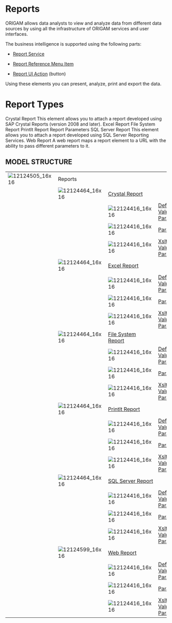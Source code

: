 # Reports

ORIGAM allows data analysts to view and analyze data from different data sources by using all the infrastructure of ORIGAM services and user interfaces.

The business intelligence is supported using the following parts:

-   [Report Service](/t/ReportService)

-   [Report Reference Menu Item](/t/Report-Reference)

-   [Report UI Action](/t/Report-Action) (button)

Using these elements you can present, analyze, print and export the data.

# Report Types

Crystal Report This element allows you to attach a report developed using SAP Crystal Reports (version 2008 and later). Excel Report File System Report PrintIt Report Report Parameters SQL Server Report This element allows you to attach a report developed using SQL Server Reporting Services. Web Report A web report maps a report element to a URL with the ability to pass different parameters to it.

## MODEL STRUCTURE

|                      |                      |                                             |                                                                 |
|----------------------|----------------------|---------------------------------------------|-----------------------------------------------------------------|
| ![12124505_16x16](upload://7oi3LyHrlXM0nV3coAB7Psymd5m.png) | Reports              |                                             |                                                                 |
|                      | ![12124464_16x16](upload://oZsq0NwTIexu46axIqnhZw8feyX.png) | [Crystal Report](/t/Crystal-Report)         |                                                                 |
|                      |                      | ![12124416_16x16](upload://m5NFXM9h5wbUu5O8MWk7CenfNwP.png)                        | [Default Value Parameter](/t/Default-Value-Parameter)           |
|                      |                      | ![12124416_16x16](upload://m5NFXM9h5wbUu5O8MWk7CenfNwP.png)                        | [Parameter](/t/Report-Parameter)                                |
|                      |                      | ![12124416_16x16](upload://m5NFXM9h5wbUu5O8MWk7CenfNwP.png)                        | [Xslt Initial Value Parameter](/t/Xslt-Initial-Value-Parameter) |
|                      | ![12124464_16x16](upload://oZsq0NwTIexu46axIqnhZw8feyX.png) | [Excel Report](/t/Excel-Report)             |                                                                 |
|                      |                      | ![12124416_16x16](upload://m5NFXM9h5wbUu5O8MWk7CenfNwP.png)                        | [Default Value Parameter](/t/Default-Value-Parameter)           |
|                      |                      | ![12124416_16x16](upload://m5NFXM9h5wbUu5O8MWk7CenfNwP.png)                        | [Parameter](/t/Report-Parameter)                                |
|                      |                      | ![12124416_16x16](upload://m5NFXM9h5wbUu5O8MWk7CenfNwP.png)                        | [Xslt Initial Value Parameter](/t/Xslt-Initial-Value-Parameter) |
|                      | ![12124464_16x16](upload://oZsq0NwTIexu46axIqnhZw8feyX.png) | [File System Report](/t/File-System-Report) |                                                                 |
|                      |                      | ![12124416_16x16](upload://m5NFXM9h5wbUu5O8MWk7CenfNwP.png)                        | [Default Value Parameter](/t/Default-Value-Parameter)           |
|                      |                      | ![12124416_16x16](upload://m5NFXM9h5wbUu5O8MWk7CenfNwP.png)                        | [Parameter](/t/Report-Parameter)                                |
|                      |                      | ![12124416_16x16](upload://m5NFXM9h5wbUu5O8MWk7CenfNwP.png)                        | [Xslt Initial Value Parameter](/t/Xslt-Initial-Value-Parameter) |
|                      | ![12124464_16x16](upload://oZsq0NwTIexu46axIqnhZw8feyX.png) | [PrintIt Report](/t/PrintIt-Report)         |                                                                 |
|                      |                      | ![12124416_16x16](upload://m5NFXM9h5wbUu5O8MWk7CenfNwP.png)                        | [Default Value Parameter](/t/Default-Value-Parameter)           |
|                      |                      | ![12124416_16x16](upload://m5NFXM9h5wbUu5O8MWk7CenfNwP.png)                        | [Parameter](/t/Report-Parameter)                                |
|                      |                      | ![12124416_16x16](upload://m5NFXM9h5wbUu5O8MWk7CenfNwP.png)                        | [Xslt Initial Value Parameter](/t/Xslt-Initial-Value-Parameter) |
|                      | ![12124464_16x16](upload://oZsq0NwTIexu46axIqnhZw8feyX.png) | [SQL Server Report](/t/SQL-Server-Report)   |                                                                 |
|                      |                      | ![12124416_16x16](upload://m5NFXM9h5wbUu5O8MWk7CenfNwP.png)                        | [Default Value Parameter](/t/Default-Value-Parameter)           |
|                      |                      | ![12124416_16x16](upload://m5NFXM9h5wbUu5O8MWk7CenfNwP.png)                        | [Parameter](/t/Report-Parameter)                                |
|                      |                      | ![12124416_16x16](upload://m5NFXM9h5wbUu5O8MWk7CenfNwP.png)                        | [Xslt Initial Value Parameter](/t/Xslt-Initial-Value-Parameter) |
|                      | ![12124599_16x16](upload://zQWQfoMAEQxUsBAWisOGCegm1dw.png) | [Web Report](/t/Web-Report)                 |                                                                 |
|                      |                      | ![12124416_16x16](upload://m5NFXM9h5wbUu5O8MWk7CenfNwP.png)                        | [Default Value Parameter](/t/Default-Value-Parameter)           |
|                      |                      | ![12124416_16x16](upload://m5NFXM9h5wbUu5O8MWk7CenfNwP.png)                        | [Parameter](/t/Report-Parameter)                                |
|                      |                      | ![12124416_16x16](upload://m5NFXM9h5wbUu5O8MWk7CenfNwP.png)                        | [Xslt Initial Value Parameter](/t/Xslt-Initial-Value-Parameter) |
